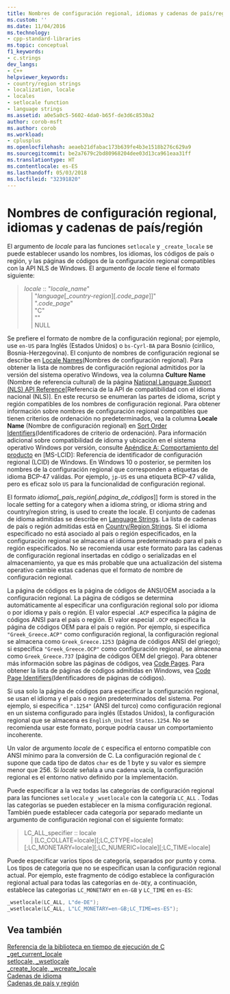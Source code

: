 ```yaml
---
title: Nombres de configuración regional, idiomas y cadenas de país/región | Microsoft Docs
ms.custom: ''
ms.date: 11/04/2016
ms.technology:
- cpp-standard-libraries
ms.topic: conceptual
f1_keywords:
- c.strings
dev_langs:
- C++
helpviewer_keywords:
- country/region strings
- localization, locale
- locales
- setlocale function
- language strings
ms.assetid: a0e5a0c5-5602-4da0-b65f-de3d6c8530a2
author: corob-msft
ms.author: corob
ms.workload:
- cplusplus
ms.openlocfilehash: aeaeb21dfabac173b639fe4b3e1518b276c629a9
ms.sourcegitcommit: be2a7679c2bd80968204dee03d13ca961eaa31ff
ms.translationtype: HT
ms.contentlocale: es-ES
ms.lasthandoff: 05/03/2018
ms.locfileid: "32391820"
---
```

# <a name="locale-names-languages-and-countryregion-strings"></a>Nombres de configuración regional, idiomas y cadenas de país/región
El argumento de *locale* para las funciones `setlocale` y `_create_locale` se puede establecer usando los nombres, los idiomas, los códigos de país o región, y las páginas de códigos de la configuración regional compatibles con la API NLS de Windows. El argumento de *locale* tiene el formato siguiente:  
  
> *locale* :: "*locale_name*"  
&nbsp;&nbsp;&nbsp;&nbsp;| "*language*\[\_*country-region*]\[.*code_page*]]"  
&nbsp;&nbsp;&nbsp;&nbsp;| ".*code_page*"  
&nbsp;&nbsp;&nbsp;&nbsp;| "C"  
&nbsp;&nbsp;&nbsp;&nbsp;| ""  
&nbsp;&nbsp;&nbsp;&nbsp;| NULL  
  
 Se prefiere el formato de nombre de la configuración regional; por ejemplo, use `en-US` para Inglés (Estados Unidos) o `bs-Cyrl-BA` para Bosnio (cirílico, Bosnia-Herzegovina). El conjunto de nombres de configuración regional se describe en [Locale Names](http://msdn.microsoft.com/library/windows/desktop/dd373814.aspx)(Nombres de configuración regional). Para obtener la lista de nombres de configuración regional admitidos por la versión del sistema operativo Windows, vea la columna **Culture Name** (Nombre de referencia cultural) de la página [National Language Support (NLS) API Reference](https://www.microsoft.com/resources/msdn/goglobal/default.mspx)[Referencia de la API de compatibilidad con el idioma nacional (NLS)]. En este recurso se enumeran las partes de idioma, script y región compatibles de los nombres de configuración regional. Para obtener información sobre nombres de configuración regional compatibles que tienen criterios de ordenación no predeterminados, vea la columna **Locale Name** (Nombre de configuración regional) en [Sort Order Identifiers](http://msdn.microsoft.com/library/windows/desktop/dd374060.aspx)(Identificadores de criterio de ordenación). Para información adicional sobre compatibilidad de idioma y ubicación en el sistema operativo Windows por versión, consulte [Apéndice A: Comportamiento del producto](http://msdn.microsoft.com/goglobal/bb896001.aspx) en [MS-LCID]: Referencia de identificador de configuración regional (LCID) de Windows. En Windows 10 o posterior, se permiten los nombres de la configuración regional que corresponden a etiquetas de idioma BCP-47 válidas. Por ejemplo, `jp-US` es una etiqueta BCP-47 válida, pero es eficaz solo `US` para la funcionalidad de configuración regional.  
  
 El formato *idioma*[*_país_región*[.*página_de_códigos*]] form is stored in the locale setting for a category when a idioma string, or idioma string and country/region string, is used to create the locale. El conjunto de cadenas de idioma admitidas se describe en [Language Strings](../c-runtime-library/language-strings.md). La lista de cadenas de país o región admitidas está en [Country/Region Strings](../c-runtime-library/country-region-strings.md). Si el idioma especificado no está asociado al país o región especificados, en la configuración regional se almacena el idioma predeterminado para el país o región especificados. No se recomienda usar este formato para las cadenas de configuración regional insertadas en código o serializadas en el almacenamiento, ya que es más probable que una actualización del sistema operativo cambie estas cadenas que el formato de nombre de configuración regional.  
  
 La página de códigos es la página de códigos de ANSI/OEM asociada a la configuración regional. La página de códigos se determina automáticamente al especificar una configuración regional solo por idioma o por idioma y país o región. El valor especial `.ACP` especifica la página de códigos ANSI para el país o región. El valor especial `.OCP` especifica la página de códigos OEM para el país o región. Por ejemplo, si especifica `"Greek_Greece.ACP"` como configuración regional, la configuración regional se almacena como `Greek_Greece.1253` (página de códigos ANSI del griego); si especifica `"Greek_Greece.OCP"` como configuración regional, se almacena como `Greek_Greece.737` (página de códigos OEM del griego). Para obtener más información sobre las páginas de códigos, vea [Code Pages](../c-runtime-library/code-pages.md). Para obtener la lista de páginas de códigos admitidas en Windows, vea [Code Page Identifiers](http://msdn.microsoft.com/library/windows/desktop/dd317756.aspx)(Identificadores de páginas de códigos).  
  
 Si usa solo la página de códigos para especificar la configuración regional, se usan el idioma y el país o región predeterminados del sistema. Por ejemplo, si especifica `".1254"` (ANSI del turco) como configuración regional en un sistema configurado para inglés (Estados Unidos), la configuración regional que se almacena es `English_United States.1254`. No se recomienda usar este formato, porque podría causar un comportamiento incoherente.  
  
Un valor de argumento *locale* de `C` especifica el entorno compatible con ANSI mínimo para la conversión de C. La configuración regional de `C` supone que cada tipo de datos `char` es de 1 byte y su valor es siempre menor que 256. Si *locale* señala a una cadena vacía, la configuración regional es el entorno nativo definido por la implementación.  
  
Puede especificar a la vez todas las categorías de configuración regional para las funciones `setlocale` y `_wsetlocale` con la categoría `LC_ALL` . Todas las categorías se pueden establecer en la misma configuración regional. También puede establecer cada categoría por separado mediante un argumento de configuración regional con el siguiente formato:  
  
> LC_ALL_specifier :: locale  
&nbsp;&nbsp;&nbsp;&nbsp;| [LC_COLLATE=locale][;LC_CTYPE=locale][;LC_MONETARY=locale][;LC_NUMERIC=locale][;LC_TIME=locale]  
  
Puede especificar varios tipos de categoría, separados por punto y coma. Los tipos de categoría que no se especifican usan la configuración regional actual. Por ejemplo, este fragmento de código establece la configuración regional actual para todas las categorías en `de-DE`y, a continuación, establece las categorías `LC_MONETARY` en `en-GB` y `LC_TIME` en `es-ES`:  
  
```C  
_wsetlocale(LC_ALL, L"de-DE");  
_wsetlocale(LC_ALL, L"LC_MONETARY=en-GB;LC_TIME=es-ES");  
```  
  
## <a name="see-also"></a>Vea también  
 [Referencia de la biblioteca en tiempo de ejecución de C](../c-runtime-library/c-run-time-library-reference.md)   
 [_get_current_locale](../c-runtime-library/reference/get-current-locale.md)   
 [setlocale, _wsetlocale](../c-runtime-library/reference/setlocale-wsetlocale.md)   
 [_create_locale, _wcreate_locale](../c-runtime-library/reference/create-locale-wcreate-locale.md)   
 [Cadenas de idioma](../c-runtime-library/language-strings.md)   
 [Cadenas de país y región](../c-runtime-library/country-region-strings.md)